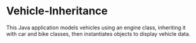# Vehicle-Inheritance
This Java application models vehicles using an engine class, inheriting it with car and bike classes, then instantiates objects to display vehicle data.
